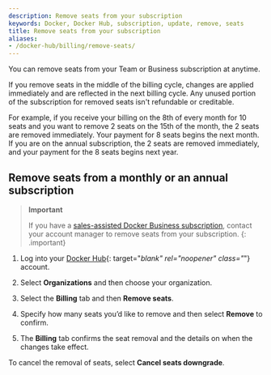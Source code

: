 ```yaml
---
description: Remove seats from your subscription
keywords: Docker, Docker Hub, subscription, update, remove, seats
title: Remove seats from your subscription
aliases:
- /docker-hub/billing/remove-seats/
---
```


You can remove seats from your Team or Business subscription at anytime. 

If you remove seats in the middle of the billing cycle, changes are applied immediately and are reflected in the next billing cycle. Any unused portion of the subscription for removed seats isn't refundable or creditable.

For example, if you receive your billing on the 8th of every month for 10 seats and you want to remove 2 seats on the 15th of the month, the 2 seats are removed immediately. Your payment for 8 seats begins the next month. If you are on the annual subscription, the 2 seats are removed immediately, and your payment for the 8 seats begins next year.

## Remove seats from a monthly or an annual subscription

>**Important**
>
>If you have a [sales-assisted Docker Business subscription](details.md#sales-assisted), contact your account manager to remove seats from your subscription. 
{: .important}

1. Log into your [Docker Hub](https://hub.docker.com){: target="_blank" rel="noopener" class="_"} account.

2. Select **Organizations** and then choose your organization.

3. Select the **Billing** tab and then **Remove seats**.

4. Specify how many seats you’d like to remove and then select **Remove** to confirm.

5. The **Billing** tab confirms the seat removal and the details on when the changes take effect.

To cancel the removal of seats, select **Cancel seats downgrade**.
